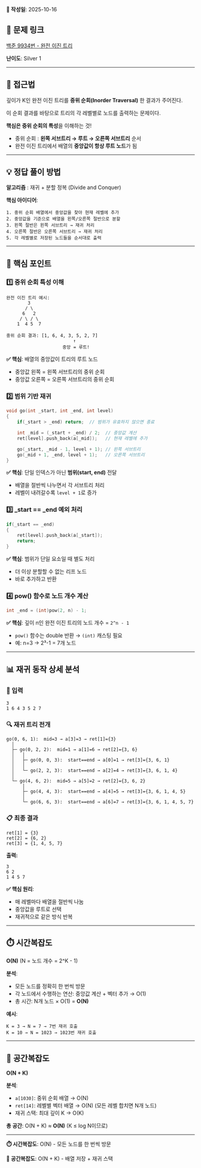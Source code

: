 **📅 작성일**: 2025-10-16

## 🔗 문제 링크

[백준 9934번 - 완전 이진 트리](https://www.acmicpc.net/problem/9934)

**난이도**: Silver 1

---

## 🤔 접근법

깊이가 K인 완전 이진 트리를 **중위 순회(Inorder Traversal)** 한 결과가 주어진다.

이 순회 결과를 바탕으로 트리의 각 레벨별로 노드를 출력하는 문제이다.

**핵심은 중위 순회의 특성**을 이해하는 것!
- 중위 순회 : **왼쪽 서브트리 → 루트 → 오른쪽 서브트리** 순서
- 완전 이진 트리에서 배열의 **중앙값이 항상 루트 노드**가 됨

---

## 💡 정답 풀이 방법

**알고리즘** : 재귀 + 분할 정복 (Divide and Conquer)

**핵심 아이디어**:
```
1. 중위 순회 배열에서 중앙값을 찾아 현재 레벨에 추가
2. 중앙값을 기준으로 배열을 왼쪽/오른쪽 절반으로 분할
3. 왼쪽 절반은 왼쪽 서브트리 → 재귀 처리
4. 오른쪽 절반은 오른쪽 서브트리 → 재귀 처리
5. 각 레벨별로 저장된 노드들을 순서대로 출력
```

---

## 🔑 핵심 포인트

### 1️⃣ 중위 순회 특성 이해

```
완전 이진 트리 예시:
        3
       / \
      6   2
     / \ / \
    1  4 5  7

중위 순회 결과: [1, 6, 4, 3, 5, 2, 7]
                         ↑
                     중앙 = 루트!
```

**✅ 핵심**: 배열의 중앙값이 트리의 루트 노드
- 중앙값 왼쪽 = 왼쪽 서브트리의 중위 순회
- 중앙값 오른쪽 = 오른쪽 서브트리의 중위 순회

### 2️⃣ 범위 기반 재귀

```cpp
void go(int _start, int _end, int level)
{
    if(_start > _end) return;  // 범위가 유효하지 않으면 종료

    int _mid = (_start + _end) / 2;  // 중앙값 계산
    ret[level].push_back(a[_mid]);   // 현재 레벨에 추가

    go(_start, _mid - 1, level + 1); // 왼쪽 서브트리
    go(_mid + 1, _end, level + 1);   // 오른쪽 서브트리
}
```

**✅ 핵심**: 단일 인덱스가 아닌 **범위(start, end)** 전달
- 배열을 절반씩 나누면서 각 서브트리 처리
- 레벨이 내려갈수록 `level + 1`로 증가

### 3️⃣ _start == _end 예외 처리

```cpp
if(_start == _end)
{
    ret[level].push_back(a[_start]);
    return;
}
```

**✅ 핵심**: 범위가 단일 요소일 때 별도 처리
- 더 이상 분할할 수 없는 리프 노드
- 바로 추가하고 반환

### 4️⃣ pow() 함수로 노드 개수 계산

```cpp
int _end = (int)pow(2, n) - 1;
```

**✅ 핵심**: 깊이 n인 완전 이진 트리의 노드 개수 = `2^n - 1`
- `pow()` 함수는 double 반환 → `(int)` 캐스팅 필요
- 예: n=3 → 2³-1 = 7개 노드

---

## 📊 재귀 동작 상세 분석

### 🎯 입력
```
3
1 6 4 3 5 2 7
```

### 🔍 재귀 트리 전개

```
go(0, 6, 1):  mid=3 → a[3]=3 → ret[1]={3}
  │
  ├─ go(0, 2, 2):  mid=1 → a[1]=6 → ret[2]={3, 6}
  │   │
  │   ├─ go(0, 0, 3):  start==end → a[0]=1 → ret[3]={3, 6, 1}
  │   │
  │   └─ go(2, 2, 3):  start==end → a[2]=4 → ret[3]={3, 6, 1, 4}
  │
  └─ go(4, 6, 2):  mid=5 → a[5]=2 → ret[2]={3, 6, 2}
      │
      ├─ go(4, 4, 3):  start==end → a[4]=5 → ret[3]={3, 6, 1, 4, 5}
      │
      └─ go(6, 6, 3):  start==end → a[6]=7 → ret[3]={3, 6, 1, 4, 5, 7}
```

### 📋 최종 결과

```
ret[1] = {3}
ret[2] = {6, 2}
ret[3] = {1, 4, 5, 7}
```

**출력:**
```
3
6 2
1 4 5 7
```

**✅ 핵심 원리**:
- 매 레벨마다 배열을 절반씩 나눔
- 중앙값을 루트로 선택
- 재귀적으로 같은 방식 반복

---

## ⏱️ 시간복잡도

**O(N)** (N = 노드 개수 = 2^K - 1)

**분석**:
- 모든 노드를 정확히 한 번씩 방문
- 각 노드에서 수행하는 연산: 중앙값 계산 + 벡터 추가 → O(1)
- 총 시간: N개 노드 × O(1) = **O(N)**

**예시**:
```
K = 3 → N = 7 → 7번 재귀 호출
K = 10 → N = 1023 → 1023번 재귀 호출
```

---

## 💾 공간복잡도

**O(N + K)**

**분석**:
- `a[1030]`: 중위 순회 배열 → O(N)
- `ret[14]`: 레벨별 벡터 배열 → O(N) (모든 레벨 합치면 N개 노드)
- 재귀 스택: 최대 깊이 K → O(K)

**총 공간**: O(N + K) ≈ **O(N)** (K ≤ log N이므로)

---

**⏱️ 시간복잡도**: O(N) - 모든 노드를 한 번씩 방문

**💾 공간복잡도**: O(N + K) - 배열 저장 + 재귀 스택

